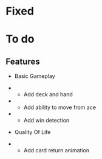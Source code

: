 # Fixed
<!-- ## Confirmed fix -->
<!-- -  -->
<!-- ## Apparent fix -->
<!-- -  -->

<!-- # Doing at the moment -->
<!-- -  -->

# To do
## Features
- Basic Gameplay
- - Add deck and hand
- - Add ability to move from ace
- - Add win detection

- Quality Of Life
- - Add card return animation
<!-- ## Bug fixes -->
<!-- -  -->